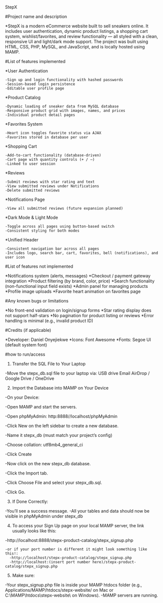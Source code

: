 StepX


#Project name and description

  *StepX is a modern eCommerce website built to sell sneakers online. It includes user authentication, dynamic
  product listings, a shopping cart system, wishlist/favorites, and review functionality — all styled with a clean, 
  responsive UI and light/dark mode support. The project was built using HTML, CSS, PHP, MySQL, and 
  JavaScript, and is locally hosted using MAMP.


#List of features implemented 

  *User Authentication

    -Sign up and login functionality with hashed passwords
    -Session-based login persistence 
    -Editable user profile page
  
  *Product Catalog

    -Dynamic loading of sneaker data from MySQL database
    -Responsive product grid with images, names, and prices
    -Individual product detail pages

  *Favorites System

    -Heart icon toggles favorite status via AJAX
    -Favorites stored in database per user
  
  *Shopping Cart

    -Add-to-cart functionality (database-driven)
    -Cart page with quantity controls (+ / –)
    -Linked to user session
  
  *Reviews

    -Submit reviews with star rating and text
    -View submitted reviews under Notifications
    -Delete submitted reviews
  
  *Notifications Page

    -View all submitted reviews (future expansion planned)
  
  *Dark Mode & Light Mode

    -Toggle across all pages using button-based switch
    -Consistent styling for both modes
  
  *Unified Header

    -Consistent navigation bar across all pages
    -Includes logo, search bar, cart, favorites, bell (notifications), and user icon


#List of features not implemented

  *Notifications system (alerts, messages)
  *Checkout / payment gateway integration
  *Product filtering (by brand, color, price)
  *Search functionality (non-functional input field exists)
  *Admin panel for managing products
  *Profile image uploads
  *Favorite heart animation on favorites page


#Any known bugs or limitations

  *No front-end validation on login/signup forms
  *Star rating display does not support half-stars
  *No pagination for product listing or reviews
  *Error handling is minimal (e.g., invalid product ID)


#Credits (if applicable)

  *Developer: Daniel Onyejiekwe
  *Icons: Font Awesome
  *Fonts: Segoe UI (default system font)
  

#how to run/access

1. Transfer the SQL File to Your Laptop

  -Move the stepx_db.sql file to your laptop via:
    USB drive
    Email
    AirDrop / Google Drive / OneDrive


2. Import the Database into MAMP on Your Device

  -On your Device:

  -Open MAMP and start the servers.

  -Open phpMyAdmin:
    http:8888//localhost/phpMyAdmin

  -Click New on the left sidebar to create a new database.

  -Name it stepx_db (must match your project’s config)

  -Choose collation: utf8mb4_general_ci

  -Click Create

  -Now click on the new stepx_db database.

  -Click the Import tab.

  -Click Choose File and select your stepx_db.sql.

  -Click Go.


3. If Done Correctly:

  -You’ll see a success message.
  -All your tables and data should now be visible in phpMyAdmin under stepx_db  


4. To access your Sign Up page on your local MAMP server, the link usually looks like this:

  -http://localhost:8888/stepx-product-catalog/stepx_signup.php

    -or if your port number is different it might look something like this!:
      -http://localhost/stepx-product-catalog/stepx_signup.php
      -http://localhost:(insert port number here)/stepx-product-catalog/stepx_signup.php


5. Make sure:

  -Your stepx_signup.php file is inside your MAMP htdocs folder (e.g., Applications/MAMP/htdocs/stepx-website/ on Mac or C:\MAMP\htdocs\stepx-website\ on Windows).
  -MAMP servers are running.
